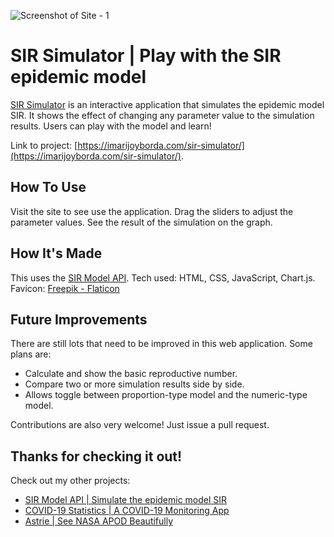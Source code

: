 ![Screenshot of Site - 1](preview.gif)

# SIR Simulator | Play with the SIR epidemic model

[SIR Simulator](https://imarijoyborda.com/sir-simulator/) is an interactive application that simulates the epidemic model SIR. It shows the effect of changing any parameter value to the simulation results. Users can play with the model and learn!

Link to project: [https://imarijoyborda.com/sir-simulator/](https://imarijoyborda.com/sir-simulator/).

## How To Use

Visit the site to see use the application. Drag the sliders to adjust the parameter values. See the result of the simulation on the graph.

## How It's Made

This uses the [SIR Model API](https://sir-epimodel-api.herokuapp.com/). Tech used: HTML, CSS, JavaScript, Chart.js. Favicon: <a target="_blank" href="https://www.flaticon.com/free-icons/shapes" title="shapes icons">Freepik - Flaticon</a>

## Future Improvements

There are still lots that need to be improved in this web application. Some plans are:

- Calculate and show the basic reproductive number.
- Compare two or more simulation results side by side.
- Allows toggle between proportion-type model and the numeric-type model.

Contributions are also very welcome! Just issue a pull request.

## Thanks for checking it out!

Check out my other projects:

- [SIR Model API | Simulate the epidemic model SIR](https://github.com/ijborda/sir-api)
- [COVID-19 Statistics | A COVID-19 Monitoring App](https://github.com/ijborda/covid19-statistics)
- [Astrie | See NASA APOD Beautifully](https://github.com/ijborda/astrie)

